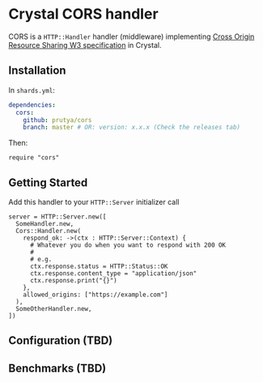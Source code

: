 # Crystal CORS handler

CORS is a `HTTP::Handler` handler (middleware) implementing [Cross Origin Resource Sharing W3 specification](http://www.w3.org/TR/cors/) in Crystal.

## Installation
In `shards.yml`:
```yaml
dependencies:
  cors:
    github: prutya/cors
    branch: master # OR: version: x.x.x (Check the releases tab)
```
Then:
```crystal
require "cors"
```

## Getting Started
Add this handler to your `HTTP::Server` initializer call
```crystal
server = HTTP::Server.new([
  SomeHandler.new,
  Cors::Handler.new(
    respond_ok: ->(ctx : HTTP::Server::Context) {
      # Whatever you do when you want to respond with 200 OK
      #
      # e.g.
      ctx.response.status = HTTP::Status::OK
      ctx.response.content_type = "application/json"
      ctx.response.print("{}")
    },
    allowed_origins: ["https://example.com"]
  ),
  SomeOtherHandler.new,
])
```

## Configuration (TBD)

## Benchmarks (TBD)
